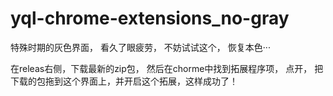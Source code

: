 # yql-chrome-extensions_no-gray
特殊时期的灰色界面， 看久了眼疲劳， 不妨试试这个， 恢复本色···

在releas右侧，下载最新的zip包， 然后在chorme中找到拓展程序项， 点开， 把下载的包拖到这个界面上，并开启这个拓展，这样成功了！
